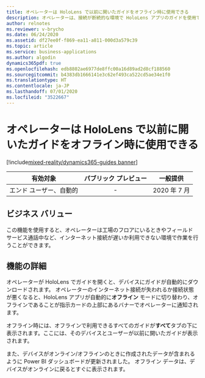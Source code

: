 ```yaml
---
title: オペレーターは HoloLens で以前に開いたガイドをオフライン時に使用できる
description: オペレーターは、接続が断続的な環境で HoloLens アプリのガイドを使用できるようになります。 オペレーターがガイドを開くと、デバイスにガイドが自動的にダウンロードされます。
author: relnotes
ms.reviewer: v-brycho
ms.date: 06/24/2020
ms.assetid: df27ee0f-f869-ea11-a811-000d3a579c39
ms.topic: article
ms.service: business-applications
ms.author: algodin
dynamics365pdf: true
ms.openlocfilehash: edb8802ae6977de8ffc00a16d89ad2d8cf188560
ms.sourcegitcommit: b4383db1666141e3c62ef493ca522cd5ae34e1f0
ms.translationtype: HT
ms.contentlocale: ja-JP
ms.lasthandoff: 07/01/2020
ms.locfileid: "3522667"
---
```

# <a name="operators-can-use-any-previously-opened-guides-on-hololens-when-offline"></a>オペレーターは HoloLens で以前に開いたガイドをオフライン時に使用できる
[!include[mixed-reality/dynamics365-guides banner](../includes/mixed-reality/dynamics365-guides.md)]

| 有効対象    |  パブリック プレビュー | 一般提供 | 
| ---------- | :----------: |:----------: |
|エンド ユーザー、自動的|-| 2020 年 7 月|


## <a name="business-value"></a>ビジネス バリュー
<!-- bv start -->
この機能を使用すると、オペレーターは工場のフロアにいるときやフィールド サービス通話中など、インターネット接続が遅いか利用できない環境で作業を行うことができます。
<!-- bv end -->



## <a name="feature-details"></a>機能の詳細
<!--feature detail start -->
オペレーターが HoloLens でガイドを開くと、デバイスにガイドが自動的にダウンロードされます。 オペレーターのインターネット接続が失われるか接続状態が悪くなると、HoloLens アプリが自動的に**オフライン** モードに切り替わり、オフラインであることが指示カードの上部にあるバナーでオペレーターに通知されます。 

オフライン時には、オフラインで利用できるすべてのガイドが**すべて**タブの下に表示されます。ここには、そのデバイスとユーザーが以前に開いたガイドが表示されます。

また、デバイスがオンライン/オフラインのときに作成されたデータが含まれるように Power BI ダッシュボードが更新されました。 オフライン データは、デバイスがオンラインに戻るとすぐに表示されます。
<!--feature detail end -->









